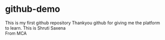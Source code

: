 # github-demo
This is my first github repository
Thankyou github for giving me the platform to learn.
This is Shruti Saxena <br> From MCA
